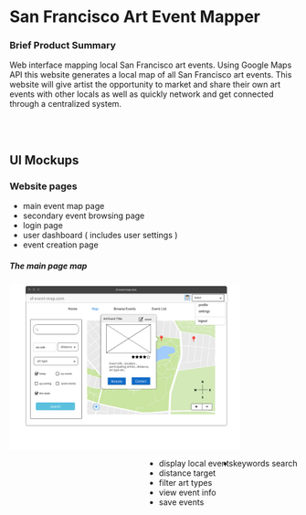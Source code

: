 # San Francisco Art Event Mapper

### Brief Product Summary
Web interface mapping local San Francisco art events. Using Google Maps API this website generates a local map of all San Francisco art events. This website will give artist the opportunity to market and share their own art events with other locals as well as quickly network and get connected through a centralized system.

<br><br>

## UI Mockups
### Website pages

* main event map page
* secondary event browsing page 
* login page
* user dashboard ( includes user settings )
* event creation page


##### The main page map




<img src="https://github.com/GandalfGrey123/sf-art-mapper/blob/master/read-me-docs/ui-mockup.png" align=left width=80%>

<div>

<ul style="float:right;">
<li style="float:right;">keywords search</li>
<li style="float:right;">display local events</li>
<li>distance target</li>
<li>filter art types </li>
<li>view event info</li>
<li>save events </li>
</ul>  

</div>


